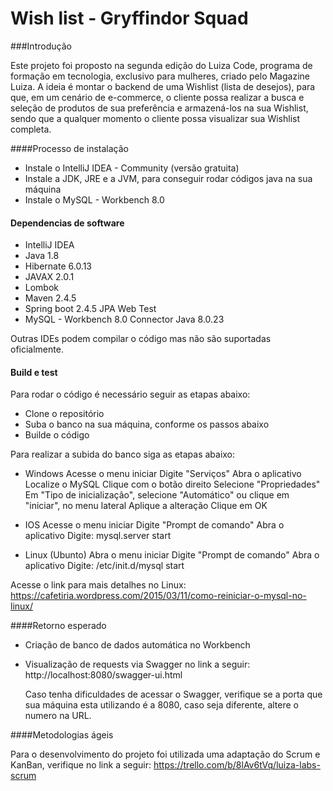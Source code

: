 # Wish list - Gryffindor Squad
###Introdução

Este projeto foi proposto na segunda edição do Luiza Code, programa de formação em tecnologia, exclusivo para mulheres, criado pelo Magazine Luiza.
A ideia é montar o backend de uma Wishlist (lista de desejos), para que, em um cenário de e-commerce, o cliente possa realizar a busca e seleção de produtos de sua preferência e armazená-los na sua Wishlist, sendo que a qualquer momento o cliente possa visualizar sua Wishlist completa.

####Processo de instalação

- Instale o IntelliJ IDEA - Community (versão gratuita)
- Instale a JDK, JRE e a JVM, para conseguir rodar códigos java na sua máquina
- Instale o MySQL - Workbench 8.0

#### Dependencias de software

- IntelliJ IDEA
- Java 1.8
- Hibernate 6.0.13
- JAVAX 2.0.1
- Lombok
- Maven 2.4.5
- Spring boot 2.4.5
	JPA
	Web
	Test
- MySQL - Workbench 8.0
	Connector Java 8.0.23
		
Outras IDEs podem compilar o código mas não são suportadas oficialmente.
	
#### Build e test

Para rodar o código é necessário seguir as etapas abaixo:

- Clone o repositório
- Suba o banco na sua máquina, conforme os passos abaixo
- Builde o código

Para realizar a subida do banco siga as etapas abaixo:

- Windows
	Acesse o menu iniciar
	Digite "Serviços"
	Abra o aplicativo
	Localize o MySQL
	Clique com o botão direito
	Selecione "Propriedades"
	Em "Tipo de inicialização", selecione "Automático" ou clique em "iniciar", no menu lateral
	Aplique a alteração
	Clique em OK
	
- IOS
	Acesse o menu iniciar
	Digite "Prompt de comando"
	Abra o aplicativo
	Digite: mysql.server  start
	
- Linux (Ubunto)
	Abra o menu iniciar 
	Digite "Prompt de comando"
	Abra o aplicativo 
	Digite: /etc/init.d/mysql start	

Acesse o link para mais detalhes no Linux: https://cafetiria.wordpress.com/2015/03/11/como-reiniciar-o-mysql-no-linux/
		
####Retorno esperado

- Criação de banco de dados automática no Workbench
- Visualização de requests via Swagger no link a seguir: http://localhost:8080/swagger-ui.html
	
    Caso tenha dificuldades de acessar o Swagger, verifique se a porta que sua máquina esta utilizando é a 8080, caso seja diferente, altere o numero na URL.

####Metodologias ágeis

Para o desenvolvimento do projeto foi utilizada uma adaptação do Scrum e KanBan, verifique no link a seguir: https://trello.com/b/8lAv6tVq/luiza-labs-scrum
